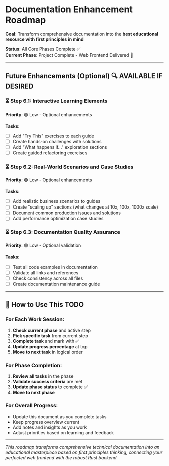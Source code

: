 # Documentation Enhancement Roadmap

**Goal**: Transform comprehensive documentation into the **best educational resource with first principles in mind**

**Status**: All Core Phases Complete ✅  
**Current Phase**: Project Complete - Web Frontend Delivered 🎉

---

## Future Enhancements (Optional) 🔍 AVAILABLE IF DESIRED

### ⏳ Step 6.1: Interactive Learning Elements
**Priority**: 🟢 Low - Optional enhancements

**Tasks**:
- [ ] Add "Try This" exercises to each guide
- [ ] Create hands-on challenges with solutions
- [ ] Add "What happens if..." exploration sections
- [ ] Create guided refactoring exercises

### ⏳ Step 6.2: Real-World Scenarios and Case Studies
**Priority**: 🟢 Low - Optional enhancements

**Tasks**:
- [ ] Add realistic business scenarios to guides
- [ ] Create "scaling up" sections (what changes at 10x, 100x, 1000x scale)
- [ ] Document common production issues and solutions
- [ ] Add performance optimization case studies

### ⏳ Step 6.3: Documentation Quality Assurance
**Priority**: 🟢 Low - Optional validation

**Tasks**:
- [ ] Test all code examples in documentation
- [ ] Validate all links and references
- [ ] Check consistency across all files
- [ ] Create documentation maintenance guide

---

## 🔄 How to Use This TODO

### For Each Work Session:
1. **Check current phase** and active step
2. **Pick specific task** from current step
3. **Complete task** and mark with ✅
4. **Update progress percentage** at top
5. **Move to next task** in logical order

### For Phase Completion:
1. **Review all tasks** in the phase
2. **Validate success criteria** are met
3. **Update phase status** to complete ✅
4. **Move to next phase** 

### For Overall Progress:
- Update this document as you complete tasks
- Keep progress overview current
- Add notes and insights as you work
- Adjust priorities based on learning and feedback

---

*This roadmap transforms comprehensive technical documentation into an educational masterpiece based on first principles thinking, connecting your perfected web frontend with the robust Rust backend.*
